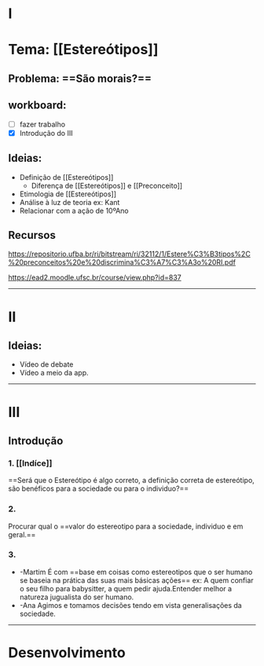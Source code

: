 # I
# Tema: [[Estereótipos]]
## Problema: ==São morais?==

## workboard:
- [ ] fazer trabalho
- [x] Introdução do III

##  Ideias:

- Definição de [[Estereótipos]]
	- Diferença de [[Estereótipos]] e [[Preconceito]]
- Etimologia de [[Estereótipos]]
- Análise à luz de teoria ex: Kant
- Relacionar com a ação de 10ºAno

## Recursos
https://repositorio.ufba.br/ri/bitstream/ri/32112/1/Estere%C3%B3tipos%2C%20preconceitos%20e%20discrimina%C3%A7%C3%A3o%20RI.pdf

https://ead2.moodle.ufsc.br/course/view.php?id=837

---
# II

## Ideias:
- Vídeo de debate
- Vídeo a meio da app.

---
# III
## Introdução



### 1. [[Indíce]]
==Será que o Estereótipo é algo correto, a definição correta de estereótipo, são benéficos para a sociedade ou para o individuo?==

### 2.
Procurar qual o ==valor do estereotipo para a sociedade, individuo e em geral.==
	
### 3.
- -Martim É com ==base em coisas como estereotipos que o ser humano se baseia na prática das suas mais básicas ações== ex: A quem confiar o seu filho para babysitter, a quem pedir ajuda.Entender melhor a natureza jugualista do ser humano.
- -Ana Agimos e tomamos decisões tendo em vista generalisações da sociedade.
---
# Desenvolvimento